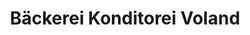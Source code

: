 ---
title: "Bäckerei Konditorei Voland"
url: /baeretswil/baeckerei-konditorei-voland/
shop: Bäckerei
---